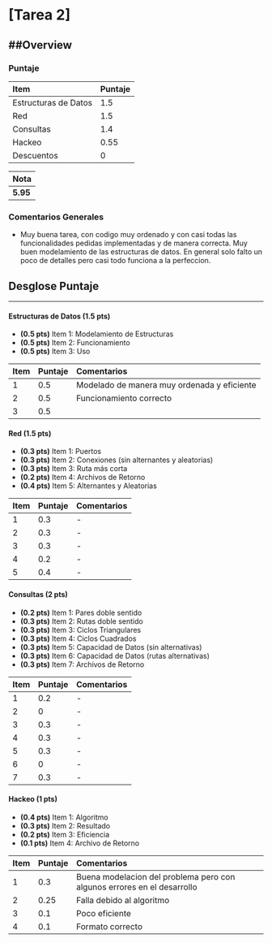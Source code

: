 ﻿# [Tarea 2]

##Overview
----------


### Puntaje
| Item | Puntaje |
|:--------|:--------|
| Estructuras de Datos | 1.5 |
| Red | 1.5 |
| Consultas | 1.4 |
| Hackeo | 0.55 |
| Descuentos | 0 |

| Nota |
|:-----|
| **5.95** |

### Comentarios Generales
* Muy buena tarea, con codigo muy ordenado y con casi todas las funcionalidades pedidas implementadas y de manera
correcta. Muy buen modelamiento de las estructuras de datos. En general solo falto un poco de detalles pero casi
todo funciona a la perfeccion.

## Desglose Puntaje
----------

#### Estructuras de Datos   **(1.5 pts)**

* **(0.5 pts)** Item 1: Modelamiento de Estructuras
* **(0.5 pts)** Item 2: Funcionamiento
* **(0.5 pts)** Item 3: Uso

| Item | Puntaje | Comentarios |
|:--------|:--------|:--------|
| 1 | 0.5 | Modelado de manera muy ordenada y eficiente |
| 2 | 0.5 | Funcionamiento correcto |
| 3 | 0.5 |  |


#### Red **(1.5 pts)**

* **(0.3 pts)** Item 1: Puertos
* **(0.3 pts)** Item 2: Conexiones (sin alternantes y aleatorias)
* **(0.3 pts)** Item 3: Ruta más corta
* **(0.2 pts)** Item 4: Archivos de Retorno
* **(0.4 pts)** Item 5: Alternantes y Aleatorias

| Item | Puntaje | Comentarios |
|:--------|:--------|:--------|
| 1 | 0.3 | - |
| 2 | 0.3 | - |
| 3 | 0.3| - |
| 4 | 0.2 | - |
| 5 | 0.4 | - |


#### Consultas **(2 pts)**

* **(0.2 pts)** Item 1: Pares doble sentido
* **(0.3 pts)** Item 2: Rutas doble sentido
* **(0.3 pts)** Item 3: Ciclos Triangulares
* **(0.3 pts)** Item 4: Ciclos Cuadrados
* **(0.3 pts)** Item 5: Capacidad de Datos (sin alternativas)
* **(0.3 pts)** Item 6: Capacidad de Datos (rutas alternativas)
* **(0.3 pts)** Item 7: Archivos de Retorno

| Item | Puntaje | Comentarios |
|:--------|:--------|:--------|
| 1 | 0.2 | - |
| 2 | 0 | - |
| 3 | 0.3 | - |
| 4 | 0.3 | - |
| 5 | 0.3 | - |
| 6 | 0 | - |
| 7 | 0.3 | - |


#### Hackeo **(1 pts)**

* **(0.4 pts)** Item 1: Algoritmo
* **(0.3 pts)** Item 2: Resultado
* **(0.2 pts)** Item 3: Eficiencia
* **(0.1 pts)** Item 4: Archivo de Retorno

| Item | Puntaje | Comentarios |
|:--------|:--------|:--------|
| 1 | 0.3 | Buena modelacion del problema pero con algunos errores en el desarrollo |
| 2 | 0.25| Falla debido al algoritmo |
| 3 | 0.1 | Poco eficiente |
| 4 | 0.1 | Formato correcto |

